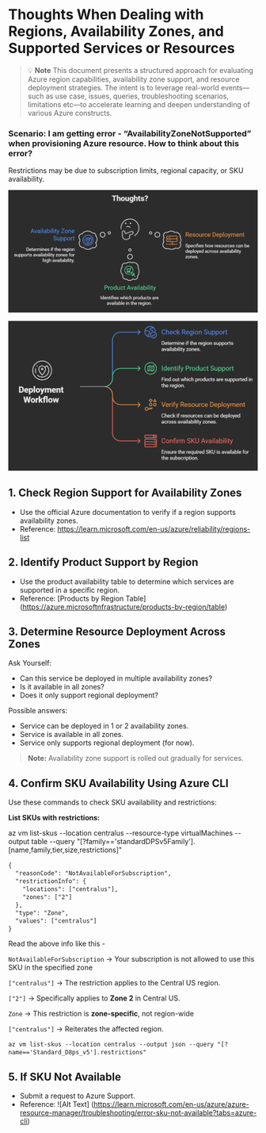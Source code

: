 # Thoughts When Dealing with Regions, Availability Zones, and Supported Services or Resources


> 💡 **Note**
This document presents a structured approach for evaluating Azure region capabilities, availability zone support, and resource deployment strategies. The intent is to leverage real-world events—such as use case, issues, queries, troubleshooting scenarios, limitations etc—to accelerate learning and deepen understanding of various Azure constructs.


### Scenario:  I am getting error - “AvailabilityZoneNotSupported” when provisioning Azure resource. How to think about this error?

Restrictions may be due to subscription limits, regional capacity, or SKU availability.

![image](Images/thoughts-az.png)

![image](Images/Deployment-Workflow.png)

## 1. Check Region Support for Availability Zones

* Use the official Azure documentation to verify if a region supports availability zones.
* Reference: <https://learn.microsoft.com/en-us/azure/reliability/regions-list>

## 2. Identify Product Support by Region

* Use the product availability table to determine which services are supported in a specific region.
* Reference: \[Products by Region Table\] (<https://azure.microsoftnfrastructure/products-by-region/table>)

## 3. Determine Resource Deployment Across Zones

Ask Yourself:

* Can this service be deployed in multiple availability zones?
* Is it available in all zones?
* Does it only support regional deployment?

Possible answers:

* Service can be deployed in 1 or 2 availability zones.
* Service is available in all zones.
* Service only supports regional deployment (for now).

> **Note:** Availability zone support is rolled out gradually for services.

## 4. Confirm SKU Availability Using Azure CLI

Use these commands to check SKU availability and restrictions:

**List SKUs with restrictions:**

az vm list-skus --location centralus --resource-type virtualMachines --output table --query "\[?family=='standardDPSv5Family'\].\[name,family,tier,size,restrictions\]"

```
{
  "reasonCode": "NotAvailableForSubscription",
  "restrictionInfo": {
    "locations": ["centralus"],
    "zones": ["2"]
  },
  "type": "Zone",
  "values": ["centralus"]
}
```

Read the above info like this -

`NotAvailableForSubscription` → Your subscription is not allowed to use this SKU in the specified zone

`["centralus"]` → The restriction applies to the Central US region.

`["2"]` → Specifically applies to **Zone 2** in Central US.

`Zone` → This restriction is **zone-specific**, not region-wide

`["centralus"]` → Reiterates the affected region.

```
az vm list-skus --location centralus --output json --query "[?name=='Standard_D8ps_v5'].restrictions"
```



## 5. **If SKU Not Available**

* Submit a request to Azure Support.
* Reference:  !\[Alt Text\] (https://learn.microsoft.com/en-us/azure/azure-resource-manager/troubleshooting/error-sku-not-available?tabs=azure-cli)


